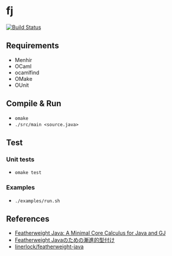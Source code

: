 # fj

[![Build Status](https://travis-ci.org/ymyzk/fj.svg?branch=master)](https://travis-ci.org/ymyzk/fj)

## Requirements
* Menhir
* OCaml
* ocamlfind
* OMake
* OUnit

## Compile & Run
* `omake`
* `./src/main <source.java>`

## Test
### Unit tests
* `omake test`

### Examples
* `./examples/run.sh`

## References
* [Featherweight Java: A Minimal Core Calculus for Java and GJ](http://www.cis.upenn.edu/~bcpierce/papers/fj-toplas.pdf)
* [Featherweight Javaのための漸進的型付け](http://www.fos.kuis.kyoto-u.ac.jp/~igarashi/papers/pdf/FJgrad-PPL08.pdf)
* [linerlock/featherweight-java](https://github.com/linerlock/featherweight-java)
